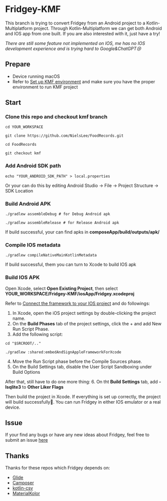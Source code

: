 # Fridgey-KMF

This branch is trying to convert Fridgey from an Android project to a Kotlin-Multiplatform project.
Through Kotlin-Multiplatform we can get both Android and IOS app from one built. 
If you are also interested with it, just have a try!

*There are still some feature not implemented on IOS, me has no IOS development experience and is trying hard to Google&ChatGPT😢* 

## Prepare

- Device running macOS
- Refer to [Set up KMF environment](https://www.jetbrains.com/help/kotlin-multiplatform-dev/multiplatform-setup.html#check-your-environment) and make sure you have the proper environment to run KMF project

## Start
### Clone this repo and checkout kmf branch
 ```shell
 cd YOUR_WORKSPACE
 
 git clone https://github.com/NielsLee/FoodRecords.git
 
 cd FoodRecords
 
 git checkout kmf
 ```

### Add Android SDK path
 ```shell
 echo "YOUR_ANDROID_SDK_PATH" > local.properties
 ```

Or your can do this by editing Android Studio -> File -> Project Structure -> SDK Location

### Build Android APK
```shell
./gradlew assembleDebug # for Debug Android apk  

./gradlew assembleRelease # for Release Android apk

```

If build successful, your can find apks in **composeApp/build/outputs/apk/**

### Compile IOS metadata
```shell
./gradlew compileNativeMainKotlinMetadata

```

If build successful, them you can turn to Xcode to build IOS apk

### Build IOS APK
Open Xcode, select **Open Existing Project**, then select **YOUR_WORKSPACE/Fridgey-KMF/iosApp/Fridgey.xcodeproj**

Refer to [Connect the framework to your IOS project](https://www.jetbrains.com/help/kotlin-multiplatform-dev/multiplatform-integrate-in-existing-app.html#connect-the-framework-to-your-ios-project) and do followings:
1. In Xcode, open the iOS project settings by double-clicking the project name.
2. On the **Build Phases** tab of the project settings, click the + and add New Run Script Phase.
3. Add the following script:
```shell
cd "$SRCROOT/.."

./gradlew :shared:embedAndSignAppleFrameworkForXcode
```
4. Move the Run Script phase before the Compile Sources phase.
5. On the Build Settings tab, disable the User Script Sandboxing under Build Options

After that, still have to do one more thing:
6. On tht **Build Settings** tab,  add **-lsqlite3** to **Other Liker Flags**

Then build the project in Xcode. If everything is set up correctly, the project will build successfully🎉. You can run Fridgey in either IOS emulator or a real device.

## Issue

If your find any bugs or have any new ideas about Fridgey, feel free to submit an issue [here](https://github.com/NielsLee/FoodRecords/issues)

## Thanks

Thanks for these repos which Fridgey depends on:
- [Glide](https://github.com/bumptech/glide)
- [Camposer](https://github.com/ujizin/Camposer)
- [kotlin-csv](https://github.com/jsoizo/kotlin-csv)
- [MaterialKolor](https://github.com/jordond/MaterialKolor)

